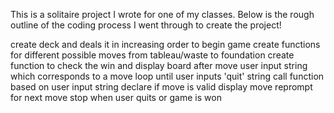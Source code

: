 This is a solitaire project I wrote for one of my classes. Below is the rough outline of the coding process I went through to create the project!

create deck and deals it in increasing order to begin game
create functions for different possible moves from tableau/waste to foundation
create function to check the win and display board after move
user input string which corresponds to a move 
loop until user inputs 'quit' string
call function based on user input string 
declare if move is valid 
display move
reprompt for next move
stop when user quits or game is won
